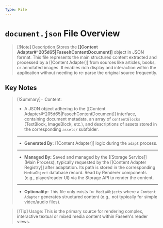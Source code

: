 ```yaml
---
Type: File
---
```


# `document.json` File Overview

> [!Note] Description
> Stores the **[[Content Adapter#^205d65|FaseehContentDocument]]** object in JSON format. This file represents the main structured content extracted and processed by a [[Content Adapter]] from sources like articles, books, or annotated images. It enables rich display and interaction within the application without needing to re-parse the original source frequently.
## Key Notes

> [!Summary]+ Content:
> - A JSON object adhering to the [[Content Adapter#^205d65|FaseehContentDocument]] interface, containing document metadata, an array of `contentBlocks` (TextBlock, ImageBlock, etc.), and descriptions of assets stored in the corresponding `assets/` subfolder.
> ---
> - **Generated By:** [[Content Adapter]] logic during the `adapt` process.
> ---
> - **Managed By:** Saved and managed by the [[Storage Service]] (Main Process), typically requested by the [[Content Adapter Registry]] after adaptation. Its path is stored in the corresponding `MediaObject` database record. Read by Renderer components (e.g., player/reader UI) via the Storage API to render the content.
> ---
> - **Optionality:** This file only exists for `MediaObjects` where a `Content Adapter` generates structured content (e.g., not typically for simple video/audio files).

> [!Tip] Usage:
> This is the primary source for rendering complex, interactive textual or mixed media content within Faseeh's reader views.
